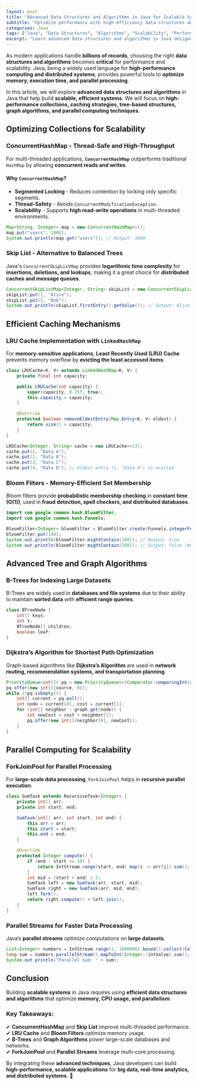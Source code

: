 ```yaml
---
layout: post
title: "Advanced Data Structures and Algorithms in Java for Scalable Systems"
subtitle: "Optimize performance with high-efficiency data structures and algorithms for large-scale Java applications."
categories: Java
tags: ["Java", "Data Structures", "Algorithms", "Scalability", "Performance Optimization", "Big Data"]
excerpt: "Learn advanced data structures and algorithms in Java designed for scalable systems. Optimize performance with efficient memory usage, parallel processing, and data-intensive computing techniques."
---
```

As modern applications handle **billions of records**, choosing the right **data structures and algorithms** becomes **critical** for performance and scalability. Java, being a widely used language for **high-performance computing and distributed systems**, provides powerful tools to **optimize memory, execution time, and parallel processing**.

In this article, we will explore **advanced data structures and algorithms** in Java that help build **scalable, efficient systems**. We will focus on **high-performance collections, caching strategies, tree-based structures, graph algorithms, and parallel computing techniques**.

## Optimizing Collections for Scalability

### ConcurrentHashMap - Thread-Safe and High-Throughput

For multi-threaded applications, **`ConcurrentHashMap`** outperforms traditional `HashMap` by allowing **concurrent reads and writes**.

#### Why `ConcurrentHashMap`?
- **Segmented Locking** - Reduces contention by locking only specific segments.
- **Thread-Safety** - Avoids `ConcurrentModificationException`.
- **Scalability** - Supports **high read-write operations** in multi-threaded environments.

```java
Map<String, Integer> map = new ConcurrentHashMap<>();
map.put("users", 1000);
System.out.println(map.get("users")); // Output: 1000
```

### Skip List - Alternative to Balanced Trees

Java's `ConcurrentSkipListMap` provides **logarithmic time complexity** for **insertions, deletions, and lookups**, making it a great choice for **distributed caches and message queues**.

```java
ConcurrentSkipListMap<Integer, String> skipList = new ConcurrentSkipListMap<>();
skipList.put(1, "Alice");
skipList.put(2, "Bob");
System.out.println(skipList.firstEntry().getValue()); // Output: Alice
```

## Efficient Caching Mechanisms

### LRU Cache Implementation with `LinkedHashMap`

For **memory-sensitive applications**, **Least Recently Used (LRU) Cache** prevents memory overflow by **evicting the least accessed items**.

```java
class LRUCache<K, V> extends LinkedHashMap<K, V> {
    private final int capacity;

    public LRUCache(int capacity) {
        super(capacity, 0.75f, true);
        this.capacity = capacity;
    }

    @Override
    protected boolean removeEldestEntry(Map.Entry<K, V> eldest) {
        return size() > capacity;
    }
}

LRUCache<Integer, String> cache = new LRUCache<>(3);
cache.put(1, "Data A");
cache.put(2, "Data B");
cache.put(3, "Data C");
cache.put(4, "Data D"); // Oldest entry (1, "Data A") is evicted
```

### Bloom Filters - Memory-Efficient Set Membership

Bloom filters provide **probabilistic membership checking** in **constant time (O(1))**, used in **fraud detection, spell checkers, and distributed databases**.

```java
import com.google.common.hash.BloomFilter;
import com.google.common.hash.Funnels;

BloomFilter<Integer> bloomFilter = BloomFilter.create(Funnels.integerFunnel(), 500, 0.01);
bloomFilter.put(100);
System.out.println(bloomFilter.mightContain(100)); // Output: true
System.out.println(bloomFilter.mightContain(200)); // Output: false (most likely)
```

## Advanced Tree and Graph Algorithms

### B-Trees for Indexing Large Datasets

B-Trees are widely used in **databases and file systems** due to their ability to maintain **sorted data** with **efficient range queries**.

```java
class BTreeNode {
    int[] keys;
    int t;
    BTreeNode[] children;
    boolean leaf;
}
```

### Dijkstra’s Algorithm for Shortest Path Optimization

Graph-based algorithms like **Dijkstra’s Algorithm** are used in **network routing, recommendation systems, and transportation planning**.

```java
PriorityQueue<int[]> pq = new PriorityQueue<>(Comparator.comparingInt(a -> a[1]));
pq.offer(new int[]{source, 0});
while (!pq.isEmpty()) {
    int[] current = pq.poll();
    int node = current[0], cost = current[1];
    for (int[] neighbor : graph.get(node)) {
        int newCost = cost + neighbor[1];
        pq.offer(new int[]{neighbor[0], newCost});
    }
}
```

## Parallel Computing for Scalability

### ForkJoinPool for Parallel Processing

For **large-scale data processing**, `ForkJoinPool` helps in **recursive parallel execution**.

```java
class SumTask extends RecursiveTask<Integer> {
    private int[] arr;
    private int start, end;

    SumTask(int[] arr, int start, int end) {
        this.arr = arr;
        this.start = start;
        this.end = end;
    }

    @Override
    protected Integer compute() {
        if (end - start <= 10) {
            return IntStream.range(start, end).map(i -> arr[i]).sum();
        }
        int mid = (start + end) / 2;
        SumTask left = new SumTask(arr, start, mid);
        SumTask right = new SumTask(arr, mid, end);
        left.fork();
        return right.compute() + left.join();
    }
}
```

### Parallel Streams for Faster Data Processing

Java’s **parallel streams** optimize computations on **large datasets**.

```java
List<Integer> numbers = IntStream.range(1, 1000000).boxed().collect(Collectors.toList());
long sum = numbers.parallelStream().mapToInt(Integer::intValue).sum();
System.out.println("Parallel Sum: " + sum);
```

## Conclusion

Building **scalable systems** in Java requires using **efficient data structures and algorithms** that optimize **memory, CPU usage, and parallelism**.

### Key Takeaways:
✔ **ConcurrentHashMap** and **Skip List** improve multi-threaded performance.  
✔ **LRU Cache** and **Bloom Filters** optimize memory usage.  
✔ **B-Trees** and **Graph Algorithms** power large-scale databases and networks.  
✔ **ForkJoinPool** and **Parallel Streams** leverage multi-core processing.

By integrating these **advanced techniques**, Java developers can build **high-performance, scalable applications** for **big data, real-time analytics, and distributed systems**. 🚀

